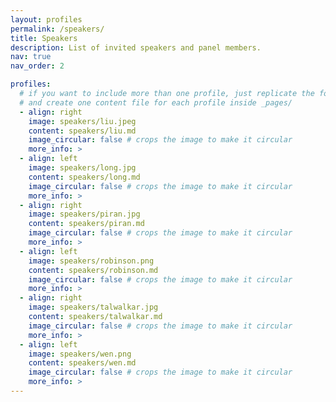 ```yaml
---
layout: profiles
permalink: /speakers/
title: Speakers
description: List of invited speakers and panel members.
nav: true
nav_order: 2

profiles:
  # if you want to include more than one profile, just replicate the following block
  # and create one content file for each profile inside _pages/
  - align: right
    image: speakers/liu.jpeg
    content: speakers/liu.md
    image_circular: false # crops the image to make it circular
    more_info: >
  - align: left
    image: speakers/long.jpg
    content: speakers/long.md
    image_circular: false # crops the image to make it circular
    more_info: >
  - align: right
    image: speakers/piran.jpg
    content: speakers/piran.md
    image_circular: false # crops the image to make it circular
    more_info: >
  - align: left
    image: speakers/robinson.png
    content: speakers/robinson.md
    image_circular: false # crops the image to make it circular
    more_info: >
  - align: right
    image: speakers/talwalkar.jpg
    content: speakers/talwalkar.md
    image_circular: false # crops the image to make it circular
    more_info: >
  - align: left
    image: speakers/wen.png
    content: speakers/wen.md
    image_circular: false # crops the image to make it circular
    more_info: >
---
```


